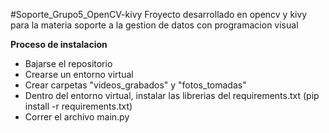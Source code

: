 #Soporte_Grupo5_OpenCV-kivy
Froyecto desarrollado en opencv y kivy para la materia soporte a la gestion de datos con programacion visual 

**Proceso de instalacion**
- Bajarse el repositorio
- Crearse un entorno virtual
- Crear carpetas "videos_grabados" y "fotos_tomadas"
- Dentro del entorno virtual, instalar las librerias del requirements.txt (pip install -r requirements.txt)
- Correr el archivo main.py

